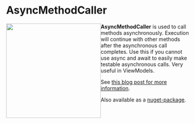 AsyncMethodCaller
=================

<img style="float:left" src="http://hjerpbakk.com/storage/post-images/AsyncMethodCaller%20icon.png" width="256" height="256" />

**AsyncMethodCaller** is used to call methods asynchronously. Execution will continue with other methods after the asynchronous call completes. Use this if you cannot use async and await to easily make testable asynchronous calls. Very useful in ViewModels.

See [this blog post for more information](http://hjerpbakk.com/blog/2013/10/1/async-method-caller-easy-async-without-await.html).

Also available as a [nuget-package](https://nuget.org/packages/AsyncMethodCaller).
